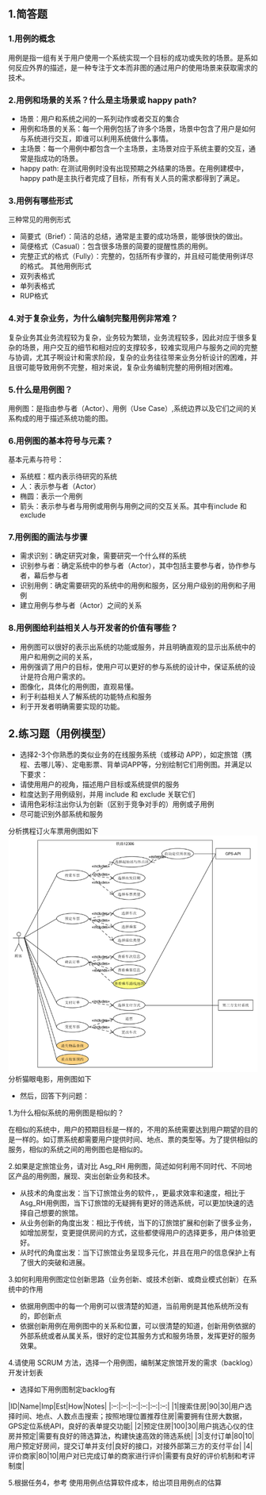 ## 1.简答题

### 1.用例的概念

用例是指一组有关于用户使用一个系统实现一个目标的成功或失败的场景。是系如何反应外界的描述，是一种专注于文本而非图的通过用户的使用场景来获取需求的技术。

### 2.用例和场景的关系？什么是主场景或 happy path?

- 场景：用户和系统之间的一系列动作或者交互的集合
- 用例和场景的关系：每一个用例包括了许多个场景，场景中包含了用户是如何与系统进行交互，即谁可以利用系统做什么事情。
- 主场景：每一个用例中都包含一个主场景，主场景对应于系统主要的交互，通常是指成功的场景。
- happy path: 在测试用例时没有出现预期之外结果的场景。在用例建模中，happy path是主执行者完成了目标，所有有关人员的需求都得到了满足。

### 3.用例有哪些形式

三种常见的用例形式

- 简要式（Brief）：简洁的总结，通常是主要的成功场景，能够很快的做出。
- 简便格式（Casual）：包含很多场景的简要的提醒性质的用例。
- 完整正式的格式（Fully）：完整的，包括所有步骤的，并且经可能使用例详尽的格式。 其他用例形式
- 双列表格式
- 单列表格式
- RUP格式

### 4.对于复杂业务，为什么编制完整用例非常难？

复杂业务其业务流程较为复杂，业务较为繁琐，业务流程较多，因此对应于很多复杂的场景，用户交互的细节和相对应的支撑较多，较难实现用户与服务之间的完整与协调，尤其子啊设计和需求阶段，复杂的业务往往带来业务分析设计的困难，并且很可能导致用例不完整，相对来说，复杂业务编制完整的用例相对困难。

### 5.什么是用例图？

用例图：是指由参与者（Actor）、用例（Use Case）,系统边界以及它们之间的关系构成的用于描述系统功能的图。

### 6.用例图的基本符号与元素？

基本元素与符号：

- 系统框：框内表示待研究的系统
- 人：表示参与者（Actor）
- 椭圆：表示一个用例
- 箭头：表示参与者与用例或用例与用例之间的交互关系。其中有include 和 exclude

### 7.用例图的画法与步骤

- 需求识别：确定研究对象，需要研究一个什么样的系统
- 识别参与者：确定系统中的参与者（Actor），其中包括主要参与者，协作参与者，幕后参与者
- 识别用例：确定需要研究的系统中的用例和服务，区分用户级别的用例和子用例
- 建立用例与参与者（Actor）之间的关系

### 8.用例图给利益相关人与开发者的价值有哪些？

- 用例图可以很好的表示出系统的功能或服务，并且明确直观的显示出系统中的用户和用例之间的关系，
- 用例强调了用户的目标，使用户可以更好的参与系统的设计中，保证系统的设计是符合用户需求的。
- 图像化，具体化的用例图，直观易懂。
- 利于利益相关人了解系统的功能特点和服务
- 利于开发者明确需要实现的功能。

## 2.练习题（用例模型）

- 选择2-3个你熟悉的类似业务的在线服务系统（或移动 APP），如定旅馆（携程、去哪儿等）、定电影票、背单词APP等，分别绘制它们用例图。并满足以下要求：
- 请使用用户的视角，描述用户目标或系统提供的服务
- 粒度达到子用例级别，并用 include 和 exclude 关联它们
- 请用色彩标注出你认为创新（区别于竞争对手的）用例或子用例
- 尽可能识别外部系统和服务

分析携程订火车票用例图如下
![图片](https://github.com/zxydashagou/xtfxzy/blob/master/%E6%8D%95%E8%8E%B7.PNG)
分析猫眼电影，用例图如下

- 然后，回答下列问题：

1.为什么相似系统的用例图是相似的？

在相似的系统中，用户的预期目标是一样的，不用的系统需要达到用户期望的目的是一样的。如订票系统都需要用户提供时间、地点、票的类型等。为了提供相似的服务，相似的系统之间的用例图也是相似的。

2.如果是定旅馆业务，请对比 Asg_RH 用例图，简述如何利用不同时代、不同地区产品的用例图，展现、突出创新业务和技术。

- 从技术的角度出发：当下订旅馆业务的软件，，更最求效率和速度，相比于Asg_RH用例图，当下订旅馆的无疑拥有更好的筛选系统，可以更加快速的选择自己想要的旅馆。
- 从业务创新的角度出发：相比于传统，当下的订旅馆扩展和创新了很多业务，如增加房型，变更提供房间的方式，这些都使得用户的选择更多，用户体验更好。
- 从时代的角度出发：当下订旅馆业务呈现多元化，并且在用户的信息保护上有了很大的突破和进展。

3.如何利用用例图定位创新思路（业务创新、或技术创新、或商业模式创新）在系统中的作用
- 依据用例图中的每一个用例可以很清楚的知道，当前用例是其他系统所没有的，即创新点
- 依据创新用例在用例图中的关系和位置，可以很清楚的知道，创新用例依据的外部系统或者从属关系，很好的定位其服务方式和服务场景，发挥更好的服务效果。

4.请使用 SCRUM 方法，选择一个用例图，编制某定旅馆开发的需求（backlog）开发计划表
- 选择如下用例图制定backlog有

|ID|Name|Imp|Est|How|Notes| |:–:|:–:|:–:|:–:|:–:|:–:| |1|搜索住房|90|30|用户选择时间、地点、人数点击搜索；按照地理位置推荐住房|需要拥有住房大数据，GPS定位系统API，良好的表单提交功能| |2|预定住房|100|30|用户挑选心仪的住房并预定|需要有良好的筛选算法，构建快速高效的筛选系统| |3|支付订单|80|10|用户预定好房间，提交订单并支付|良好的接口，对接外部第三方的支付平台| |4|评价商家|80|10|用户对已完成订单的商家进行评价|需要有良好的评价机制和考评制度|

5.根据任务4，参考 使用用例点估算软件成本，给出项目用例点的估算
